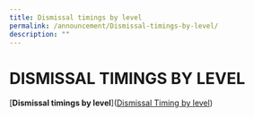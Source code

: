 ```yaml
---
title: Dismissal timings by level
permalink: /announcement/Dismissal-timings-by-level/
description: ""
---
```

# **DISMISSAL TIMINGS BY LEVEL**

[**Dismissal timings by level**]([Dismissal Timing by level](/files/Dismissal%20Timing%20in%20T3.pdf))